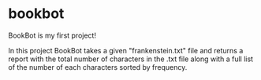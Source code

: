# bookbot
BookBot is my first project!

In this project BookBot takes a given "frankenstein.txt" file and returns a report with the total number of characters in the .txt file along with a full list of the number of each characters sorted by frequency.  
